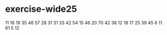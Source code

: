 # exercise-wide25
11
16
19
35
46
57
28
31
31
33
42
54
15
46
20
70
42
38
12
18
17
25
39
45
6
11
61
5
12
